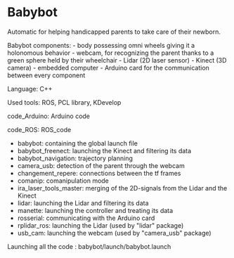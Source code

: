 # Babybot

Automatic for helping handicapped parents to take care of their newborn.

Babybot components: 
	- body possessing omni wheels giving it a holonomous behavior
	- webcam, for recognizing the parent thanks to a green sphere held by their wheelchair
	- Lidar (2D laser sensor)
	- Kinect (3D camera)
	- embedded computer 
	- Arduino card for the communication between every component

Language: C++

Used tools: ROS, PCL library, KDevelop

code_Arduino: Arduino code

code_ROS: ROS_code
  - babybot: containing the global launch file
  - babybot_freenect: launching the Kinect and filtering its data
  - babybot_navigation: trajectory planning
  - camera_usb: detection of the parent through the webcam
  - changement_repere: connections between the tf frames
  - comanip: comanipulation mode
  - ira_laser_tools_master: merging of the 2D-signals from the Lidar and the Kinect
  - lidar: launching the Lidar and filtering its data
  - manette: launching the controller and treating its data
  - rosserial: communicating with the Arduino card
  - rplidar_ros: launching the Lidar (used by "lidar" package)
  - usb_cam: launching the webcam (used by "camera_usb" package)
  
  Launching all the code : babybot/launch/babybot.launch
